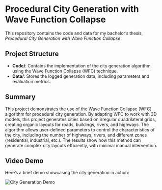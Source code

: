 # Procedural City Generation with Wave Function Collapse

This repository contains the code and data for my bachelor’s thesis, *Procedural City Generation with Wave Function Collapse*.

## Project Structure

- **Code/**: Contains the implementation of the city generation algorithm using the Wave Function Collapse (WFC) technique.
- **Data/**: Stores the logged generation data, including parameters and evaluation metrics.

## Summary

This project demonstrates the use of the Wave Function Collapse (WFC) algorithm for procedural city generation. By adapting WFC to work with 3D models, this project generates cities based on irregular quadrilateral grids, creating organic layouts for roads, buildings, rivers, and highways. The algorithm allows user-defined parameters to control the characteristics of the city, including the number of highways, rivers, and different zones (residential, industrial, etc.). The results show how this method can generate complex city layouts efficiently, with minimal manual intervention.

## Video Demo

Here’s a brief demo showcasing the city generation in action:

![City Generation Demo](https://imgur.com/a/Dt9cnLg)
